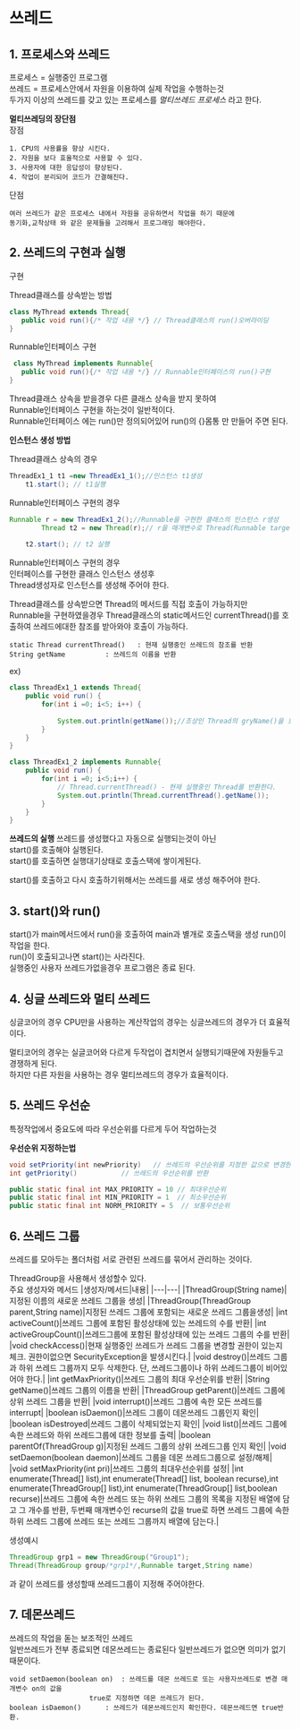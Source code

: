 # 쓰레드

## 1. 프로세스와 쓰레드
프로세스 = 실행중인 프로그램           
쓰레드 = 프로세스안에서 자원을 이용하여 실제 작업을 수행하는것     
두가지 이상의 쓰레드를 갖고 있는 프로세스를 *멀티쓰레드 프로세스* 라고 한다.       

**멀티쓰레딩의 장단점**      
장점   
    
    1. CPU의 사용률을 향상 시킨다.
    2. 자원을 보다 효율적으로 사용할 수 있다.
    3. 사용자에 대한 응답성이 향상된다.
    4. 작업이 분리되어 코드가 간결해진다.


단점 

    여러 쓰레드가 같은 프로세스 내에서 자원을 공유하면서 작업을 하기 때문에
    동기화,교착상태 와 같은 문제들을 고려해서 프로그래밍 해야한다.     


## 2. 쓰레드의 구현과 실행

 구현 
 
 Thread클래스를 상속받는 방법
 ```java
 class MyThread extends Thread{
    public void run(){/* 작업 내용 */} // Thread클래스의 run()오버라이딩
 }
 ```
 Runnable인터페이스 구현
 ```java
  class MyThread implements Runnable{
    public void run(){/* 작업 내용 */} // Runnable인터페이스의 run()구현
 }
 ```
Thread클래스 상속을 받을경우 다른 클래스 상속을 받지 못하여     
Runnable인터페이스 구현을 하는것이 일반적이다.     
Runnable인터페이스 에는 run()만 정의되어있어 run()의 {}몸통 만 만들어 주면 된다.      
  
**인스턴스 생성 방법**         

Thread클래스 상속의 경우
```java
ThreadEx1_1 t1 =new ThreadEx1_1();//인스턴스 t1생성
	t1.start(); // t1실행
```
Runnable인터페이스 구현의 경우
```java
Runnable r = new ThreadEx1_2();//Runnable을 구현한 클래스의 인스턴스 r생성
		Thread t2 = new Thread(r);// r을 매개변수로 Thread(Runnable target) 생성자 통한 인스턴스 생성
    
    t2.start(); // t2 실행   
```
Runnable인터페이스 구현의 경우           
인터페이스를 구현한 클래스 인스턴스 생성후     
Thread생성자로 인스턴스를 생성해 주어야 한다.     

Thread클래스를 상속받으면 Thread의 메서드를 직접 호출이 가능하지만      
Runnable을 구현하였을경우 Thread클래스의 static메서드인 currentThread()를 호출하여 쓰레드에대한 참조를 받아와야 호출이 가능하다.     

	static Thread currentThread()	: 현재 실행중인 쓰레드의 참조를 반환
	String getName			: 쓰레드의 이름을 반환
	
ex)
```java
class ThreadEx1_1 extends Thread{
	public void run() {
		for(int i =0; i<5; i++) {
			
			System.out.println(getName());//조상인 Thread의 gryName()을 호출
		}
	}
}

class ThreadEx1_2 implements Runnable{
	public void run() {
		for(int i =0; i<5;i++) {
			// Thread.currentThread() - 현재 실행중인 Thread를 반환한다.
			System.out.println(Thread.currentThread().getName());
		}
	}
}
```

**쓰레드의 실행**
쓰레드를 생성했다고 자동으로 실행되는것이 아닌         
start()를 호출해야 실행된다.      
start()를 호출하면 실행대기상태로 호출스택에 쌓이게된다.       

start()를 호출하고 다시 호출하기위해서는 쓰레드를 새로 생성 해주어야 한다.     

 
## 3. start()와 run()

start()가 main메서드에서 run()을 호출하여 main과 별개로 호출스택을 생성 run()이 작업을 한다.    
run()이 호출되고나면 start()는 사라진다.     
실행중인 사용자 쓰레드가없을경우 프로그램은 종료 된다.     

## 4. 싱글 쓰레드와 멀티 쓰레드 
싱글코어의 경우 CPU만을 사용하는 계산작업의 경우는 싱글쓰레드의 경우가 더 효율적이다.        


멀티코어의 경우는 실글코어와 다르게 두작업이 겹치면서 실행되기때문에 자원들두고 경쟁하게 된다.     
하지만 다른 자원을 사용하는 경우 멀티쓰레드의 경우가 효율적이다.      



## 5. 쓰레드 우선순

특정작업에서 중요도에 따라 우선순위를 다르게 두어 작업하는것      

**우선순위 지정하는법**
```java
void setPriority(int newPriority)	// 쓰레드의 우선순위를 지정한 값으로 변경한다.
int getPriority()			// 쓰레드의 우선순위를 반환

public static final int MAX_PRIORITY = 10 // 최대우선순위
public static final int MIN_PRIORITY = 1  // 최소우선순위
public static final int NORM_PRIORITY = 5  // 보통우선순위
```

## 6. 쓰레드 그룹
쓰레드를 모아두는 폴더처럼 서로 관련된 쓰레드를 묶어서 관리하는 것이다.      

ThreadGroup을 사용해서 생성할수 있다.        
주요 생성자와 메서드
|생성자/메서드|내용|
|---|---|
|ThreadGroup(String name)|지정된 이름의 새로운 쓰레드 그룹을 생성|
|ThreadGroup(ThreadGroup parent,String name)|지정된 쓰레드 그룹에 포함되는 새로운 쓰레드 그룹을생성|
|int activeCount()|쓰레드 그룹에 포함된 활성상태에 있는 쓰레드의 수를 반환|
|int activeGroupCount()|쓰레드그룹에 포함된 활성상태에 있는 쓰레드 그룹의 수를 반환|
|void checkAccess()|현재 실행중인 쓰레드가 쓰레드 그룹을 변경할 권한이 있는지 체크. 권한이없으면 SecurityException을 발생시킨다.|
|void destroy()|쓰레드 그룹과 하위 쓰레드 그룹까지 모두 삭제한다. 단, 쓰레드그룹이나 하위 쓰레드그룹이 비어있어야 한다.|
|int getMaxPriority()|쓰레드 그룹의 최대 우선순위를 반환|
|String getName()|쓰레드 그룹의 이름을 반환|
|ThreadGroup getParent()|쓰레드 그룹에 상위 쓰레드 그룹을 반환|
|void interrupt()|쓰레드 그룹에 속한 모든 쓰레드를 interrupt|
|boolean isDaemon()|쓰레드 그룹이 데몬쓰레드 그룹인지 확인|
|boolean isDestroyed|쓰레드 그룹이 삭제되었는지 확인|
|void list()|쓰레드 그룹에 속한 쓰레드와 하위 쓰레드그룹에 대한 정보를 출력|
|boolean parentOf(ThreadGroup g)|지정된 쓰레드 그룹의 상위 쓰레드그룹 인지 확인|
|void setDaemon(boolean daemon)|쓰레드 그룹을 데몬 쓰레드그룹으로 설정/해제|
|void setMaxPriority(int pri)|쓰레드 그룹의 최대우선순위를 설정|
|int enumerate(Thread[] list),int enumerate(Thread[] list, boolean recurse),int enumerate(ThreadGroup[] list),int enumerate(ThreadGroup[] list,boolean recurse)|쓰레드 그룹에 속한 쓰레드 또는 하위 쓰레드 그룹의 목록을 지정된 배열에 담고 그 개수를 반환,   두번째 매개변수인 recurse의 값을 true로 하면 쓰레드 그룹에 속한하위 쓰레드 그룹에 쓰레드 또는 쓰레드 그룹까지 배열에 담는다.|



생성예시
```java
ThreadGroup grp1 = new ThreadGroup("Group1");
Thread(ThreadGroup group/*grp1*/,Runnable target,String name)
```
과 같이 쓰레드를 생성할때 쓰레드그룹이 지정해 주어야한다.


## 7. 데몬쓰레드
쓰레드의 작업을 돋는 보조적인 쓰레드    
일반쓰레드가 전부 종료되면 데몬쓰레드는 종료된다 일반쓰레드가 없으면 의미가 없기때문이다.      

	void setDaemon(boolean on) 	: 쓰레드를 데몬 쓰레드로 또는 사용자쓰레드로 변경 매개변수 on의 값을 
						true로 지정하면 데몬 쓰레드가 된다.
	boolean isDaemon()		: 쓰레드가 데몬쓰레드인지 확인한다. 데몬쓰레드면 true반환.


